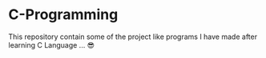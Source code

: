 # C-Programming
This repository contain some of the project like programs I have made after learning C Language ... 😎
